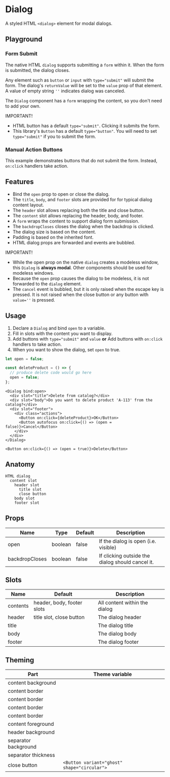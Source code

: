 <script>
    import Example from './DialogManualExample.svelte';
    import FormExample from './DialogFormExample.svelte';
    import ThemePropCard from '../ThemePropCard.svelte';
</script>

# Dialog

A styled HTML `<dialog>` element for modal dialogs.

## Playground

### Form Submit

The native HTML `dialog` supports submitting a `form` within it.
When the form is submitted, the dialog closes.

Any element such as `button` or `input` with `type="submit"` will submit the form.
The dialog's `returnValue` will be set to the `value` prop of that element.
A value of empty string `''` indicates dialog was canceled.

The `Dialog` component has a `form` wrapping the content, so you don't need to add your own.

IMPORTANT!

- HTML button has a default `type="submit"`. Clicking it submits the form.
- This library's `Button` has a default `type="button"`. You will need to set `type="submit"` if you to submit the form.

<FormExample />

### Manual Action Buttons

This example demonstrates buttons that do not submit the form.
Instead, `on:click` handlers take action.

<Example />

## Features

- Bind the `open` prop to open or close the dialog.
- The `title`, `body`, and `footer` slots are provided for for typical dialog content layout.
- The `header` slot allows replacing both the title and close button.
- The `content` slot allows replacing the header, body, and footer.
- A `form` wraps the content to support dialog form submission.
- The `backdropCloses` closes the dialog when the backdrop is clicked.
- The dialog size is based on the content.
- Padding is based on the inherited font.
- HTML dialog props are forwarded and events are bubbled.

IMPORTANT!

- While the open prop on the native `dialog` creates a modeless window, this `Dialog` is **always modal**.
  Other components should be used for modeless windows.
- Because the `open` prop causes the dialog to be modeless, it is not forwarded to the `dialog` element.
- The `cancel` event is bubbled, but it is only raised when the escape key is pressed. It is not raised when the close button or any button with `value=''` is pressed.

## Usage

1. Declare a `Dialog` and bind `open` to a variable.
2. Fill in slots with the content you want to display.
3. Add buttons with `type="submit"` and `value` **or** Add buttons with `on:click` handlers to take action.
4. When you want to show the dialog, set `open` to true.

```ts
let open = false;

const deleteProduct = () => {
  // produce delete code would go here
  open = false;
};
```

```svelte
<Dialog bind:open>
  <div slot="title">Delete from catalog?</div>
  <div slot="body">Do you want to delete product 'A-113' from the catalog?</div>
  <div slot="footer">
    <div class="actions">
      <Button on:click={deleteProduct}>OK</Button>
      <Button autofocus on:click={() => (open = false)}>Cancel</Button>
    </div>
  </div>
</Dialog>

<Button on:click={() => (open = true)}>Delete</Button>
```

## Anatomy

```
HTML dialog
  content slot
    header slot
      title slot
      close button
    body slot
    footer slot
```

## Props

| Name           | Type    | Default | Description                                      |
| -------------- | ------- | ------- | ------------------------------------------------ |
| open           | boolean | false   | If the dialog is open (i.e. visible)             |
| backdropCloses | boolean | false   | If clicking outside the dialog should cancel it. |

## Slots

| Name     | Default                    | Description                   |
| -------- | -------------------------- | ----------------------------- |
| contents | header, body, footer slots | All content within the dialog |
| header   | title slot, close button   | The dialog header             |
| title    |                            | The dialog title              |
| body     |                            | The dialog body               |
| footer   |                            | The dialog footer             |

## Theming

| Part                 | Theme variable                                      |
| -------------------- | --------------------------------------------------- |
| content background   | <ThemePropCard name='--Common__background-color'/>  |
| content border       | <ThemePropCard name='--Common__border-color'/>      |
| content border       | <ThemePropCard name='--Common__border-radius'/>     |
| content border       | <ThemePropCard name='--Common__border-style'/>      |
| content border       | <ThemePropCard name='--Common__border-width'/>      |
| content foreground   | <ThemePropCard name='--Common__color'/>             |
| header background    | <ThemePropCard name='--Display__background-color'/> |
| separator background | <ThemePropCard name='--Display__background-color'/> |
| separator thickness  | <ThemePropCard name='--Common__border-width'/>      |
| close button         | `<Button variant="ghost" shape="circular">`         |
